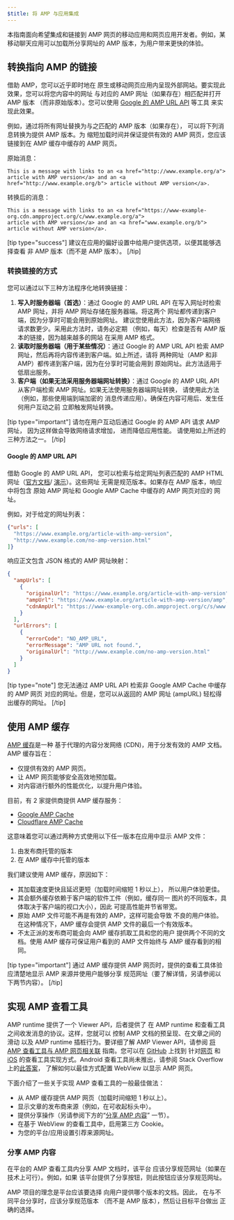 ```yaml
---
$title: 将 AMP 与应用集成
---
```


本指南面向希望集成和链接到 AMP 网页的移动应用和网页应用开发者。例如，某移动聊天应用可以加载所分享网址的 AMP 版本，为用户带来更快的体验。

## 转换指向 AMP 的链接

借助 AMP，您可以近乎即时地在
原生或移动网页应用内呈现外部网站。要实现此效果，您可以将您内容中的网址
与对应的 AMP 网址（如果存在）相匹配并打开 AMP 版本
（而非原始版本）。您可以使用
[Google 的 AMP URL API](https://developers.google.com/amp/cache/use-amp-url) 等工具
来实现此效果。

例如，通过将所有网址替换为与之匹配的 AMP 版本（如果存在），
可以将下列消息转换为提供 AMP 版本。为
缩短加载时间并保证提供有效的 AMP 网页，您应该链接到在
AMP 缓存中缓存的 AMP 网页。

原始消息：

```text
This is a message with links to an <a href="http://www.example.org/a">
article with AMP version</a> and an <a href="http://www.example.org/b"> article without AMP version</a>.
```

转换后的消息：

```text
This is a message with links to an <a href="https://www-example-org.cdn.ampproject.org/c/www.example.org/a">
article with AMP version</a> and an <a href="www.example.org/b"> article without AMP version</a>.
```

[tip type="success"]
建议在应用的偏好设置中给用户提供选项，以便其能够选择查看
非 AMP 版本（而不是 AMP 版本）。
[/tip]

### 转换链接的方式

您可以通过以下三种方法程序化地转换链接：

1.  **写入时服务器端（首选）**：通过 Google 的
    AMP URL API 在写入网址时检索 AMP 网址，并将 AMP 网址存储在服务器端。将这两个
    网址都传递到客户端，因为分享时可能会用到原始网址。
    建议您使用此方法，因为客户端网络
    请求数更少。采用此方法时，请务必定期
    （例如，每天）检查是否有 AMP 版本的链接，因为越来越多的网站
    在采用 AMP 格式。
1.  **读取时服务器端（用于某些情况）**：通过 Google 的 AMP
    URL API 检索 AMP 网址，然后再将内容传递到客户端。如上所述，请将
    两种网址（AMP 和非 AMP）都传递到客户端，因为在分享时可能会用到
    原始网址。此方法适用于低扇出服务。
1.  **客户端（如果无法采用服务器端网址转换）**：通过
    Google 的 AMP URL API 从客户端检索 AMP 网址。如果无法使用服务器端网址转换，
    请使用此方法（例如，那些使用端到端加密的
    消息传递应用）。确保在内容可用后、发生任何用户互动之前
    立即触发网址转换。

[tip type="important"]
请勿在用户互动后通过 Google 的 AMP API 请求 AMP 网址，
因为这样做会导致网络请求增加，
进而降低应用性能。
请使用如上所述的三种方法之一。
[/tip]

#### Google 的 AMP URL API

借助 Google 的 AMP URL API，
您可以检索与给定网址列表匹配的 AMP HTML 网址（[官方文档](https://developers.google.com/amp/cache/use-amp-url)/
[演示](../../../documentation/examples/documentation/Using_the_AMP_URL_API.html)）。这些网址
无需是规范版本。如果存在 AMP 版本，响应中将包含
原始 AMP 网址和 Google AMP Cache 中缓存的 AMP 网页对应的
网址。

例如，对于给定的网址列表：

```json
{"urls": [
  "https://www.example.org/article-with-amp-version",
  "http://www.example.com/no-amp-version.html"
]}
```

响应正文包含 JSON 格式的 AMP 网址映射：

```json
{
  "ampUrls": [
    {
      "originalUrl": "https://www.example.org/article-with-amp-version",
      "ampUrl": "https://www.example.org/article-with-amp-version/amp",
      "cdnAmpUrl": "https://www-example-org.cdn.ampproject.org/c/s/www.example.org/article-with-amp-version"
    }
  ],
  "urlErrors": [
    {
      "errorCode": "NO_AMP_URL",
      "errorMessage": "AMP URL not found.",
      "originalUrl": "http://www.example.com/no-amp-version.html"
    }
  ]
}
```

[tip type="note"]
您无法通过 AMP URL API 检索非 Google AMP Cache 中缓存的 AMP 网页
对应的网址。但是，您可以从返回的 AMP
网址 (ampURL) 轻松得出缓存的网址。
[/tip]

## 使用 AMP 缓存

[AMP 缓存](../../../documentation/guides-and-tutorials/learn/amp-caches-and-cors/how_amp_pages_are_cached.md)是一种
基于代理的内容分发网络 (CDN)，用于分发有效的 AMP 文档。
AMP 缓存旨在：

*   仅提供有效的 AMP 网页。
*   让 AMP 网页能够安全高效地预加载。
*   对内容进行额外的性能优化，以提升用户体验。

目前，有 2 家提供商提供 AMP 缓存服务：

*   [Google AMP Cache](https://developers.google.com/amp/cache/)
*   [Cloudflare AMP Cache](https://amp.cloudflare.com/)

这意味着您可以通过两种方式使用以下任一版本在应用中显示 AMP 文件：

1.  由发布商托管的版本
1.  在 AMP 缓存中托管的版本

我们建议使用 AMP 缓存，原因如下：

*   其加载速度更快且延迟更短（加载时间缩短 1 秒以上），
    所以用户体验更佳。
*   其会额外缓存依赖于客户端的软件工件（例如，缓存同一
    图片的不同版本，具体取决于客户端的视口大小），因此
    可提高性能并节省带宽。
*   原始 AMP 文件可能不再是有效的 AMP，这样可能会导致
    不良的用户体验。在这种情况下，AMP 缓存会提供
    AMP 文件的最后一个有效版本。
*   不太正派的发布商可能会向 AMP 缓存抓取工具和您的用户
    提供两个不同的文档。使用 AMP 缓存可保证用户看到的
    AMP 文件始终与 AMP 缓存看到的相同。

[tip type="important"]
通过 AMP 缓存提供 AMP 网页时，提供的查看工具体验
应清楚地显示 AMP 来源并使用户能够分享
规范网址（要了解详情，另请参阅以下两节内容）。
[/tip]

## 实现 AMP 查看工具

AMP runtime 提供了一个 Viewer API，后者提供了
在 AMP runtime 和查看工具之间收发消息的协议。这样，您就可以
控制 AMP 文档的预呈现、在文章之间的滑动
以及 AMP runtime 插桩行为。要详细了解 AMP Viewer API，请参阅
[将 AMP 查看工具与 AMP 网页相关联](https://github.com/ampproject/amphtml/blob/master/extensions/amp-viewer-integration/integrating-viewer-with-amp-doc-guide.md)
指南。您可以在 [GitHub](https://github.com/ampproject/amp-viewer) 上找到
针对[网页](https://github.com/ampproject/amp-viewer/blob/master/mobile-web/README.md)
和 [iOS](https://github.com/ampproject/amp-viewer/tree/master/ios) 的查看工具实现方式。Android
查看工具尚未推出，请参阅 Stack Overflow 上的[此答案](https://stackoverflow.com/questions/44856759/does-we-need-to-change-anything-in-usual-webpage-loader-for-loading-an-amp-acce/44869038#44869038)，
了解如何以最佳方式配置 WebView 以显示 AMP 网页。

下面介绍了一些关于实现 AMP 查看工具的一般最佳做法：

*   从 AMP 缓存提供 AMP 网页（加载时间缩短 1 秒以上）。
*   显示文章的发布商来源（例如，在可收起标头中）。
*   提供分享操作（另请参阅下方的“[分享 AMP 内容](integrate-with-apps.md#sharing-amp-content)”
    一节）。
*   在基于 WebView 的查看工具中，启用第三方 Cookie。
*   为您的平台/应用设置引荐来源网址。

### 分享 AMP 内容

在平台的 AMP 查看工具内分享 AMP 文档时，该平台
应该分享规范网址（如果在技术上可行）。例如，如果
该平台提供了分享按钮，则此按钮应该分享规范网址。

AMP 项目的理念是平台应该要选择
向用户提供哪个版本的文档。因此，
在与不同平台分享时，应该分享规范版本
（而不是 AMP 版本），然后让目标平台做出
正确的选择。
